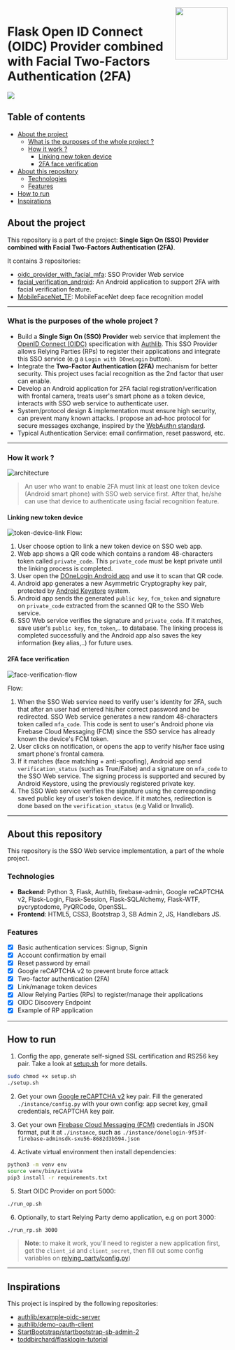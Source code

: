 <a href="https://github.com/dangnh0611/oidc_provider_with_facial_mfa">
<img align="right" width="120" height="120" src="./sso_provider/static/img/logo.png">
</a>

# Flask Open ID Connect (OIDC) Provider combined with Facial Two-Factors Authentication (2FA)

<a href="./LICENSE"><img src="https://img.shields.io/badge/License-MIT-yellow.svg" /></a>

[oidc_provider_with_facial_mfa]: https://github.com/dangnh0611/oidc_provider_with_facial_mfa
[facial_verification_android]: https://github.com/dangnh0611/facial_verification_android
[MobileFaceNet_TF]: https://github.com/dangnh0611/MobileFaceNet_TF

## Table of contents

  - [About the project](#about-the-project)
    - [What is the purposes of the whole project ?](#what-is-the-purposes-of-the-whole-project-)
    - [How it work ?](#how-it-work-)
      - [Linking new token device](#linking-new-token-device)
      - [2FA face verification](#2fa-face-verification-flow)
  - [About this repository](#about-this-repository)
    - [Technologies](#technologies)
    - [Features](#features)
  - [How to run](#how-to-run)
  - [Inspirations](#inspiration)


## About the project
This repository is a part of the project: **Single Sign On (SSO) Provider combined with Facial Two-Factors Authentication (2FA)**.

It contains 3 repositories:
- [oidc_provider_with_facial_mfa][oidc_provider_with_facial_mfa]: SSO Provider Web service
- [facial_verification_android][facial_verification_android]: An Android application to support 2FA with facial verification feature.  
- [MobileFaceNet_TF][MobileFaceNet_TF]: MobileFaceNet deep face recognition model
---
### What is the purposes of the whole project ?
- Build a **Single Sign On (SSO) Provider** web service that implement the [OpenID Connect (OIDC)](https://openid.net/connect/) specification with [Authlib](https://authlib.org/). This SSO Provider allows Relying Parties (RPs) to register their applications and integrate this SSO service (e.g a `Login with DOneLogin` button).
- Integrate the **Two-Factor Authentication (2FA)** mechanism for better security. This project uses facial recognition as the 2nd factor that user can enable.
- Develop an Android application for 2FA facial registration/verification with frontal camera, treats user's smart phone as a token device, interacts with SSO web service to authenticate user.
- System/protocol design & implementation must ensure high security, can prevent many known attacks. I propose an ad-hoc protocol for secure messages exchange, inspired by the [WebAuthn standard](https://webauthn.guide/).
- Typical Authentication Service: email confirmation, reset password, etc.
---
### How it work ?
![architecture](./docs/diagrams/diagram-system-architecture.png "System architecture")

>An user who want to enable 2FA must link at least one token device (Android smart phone) with SSO web service first. After that, he/she can use that device to authenticate using facial recognition feature.
#### Linking new token device
![token-device-link](./docs/diagrams/diagram-flow-register-new-device.png "The flow of linking a new token device")
Flow:  
1. User choose option to link a new token device on SSO web app.
2. Web app shows a QR code which contains a random 48-characters token called `private_code`. This `private_code` must be kept private until the linking process is completed.
3. User open the [DOneLogin Android app][facial_verification_android] and use it to scan that QR code.
4. Android app generates a new Asymmetric Cryptography key pair, protected by [Android Keystore](https://developer.android.com/training/articles/keystore) system.
5. Android app sends the generated `public key`, `fcm_token` and signature on `private_code` extracted from the scanned QR to the SSO Web service.
6. SSO Web service verifies the signature and `private_code`. If it matches, save user's `public key`, `fcm_token`,.. to database. The linking process is completed successfully and the Android app also saves the key information (key alias,..) for future uses.

#### 2FA face verification
![face-verification-flow](./docs/diagrams/diagram-flow-face-verification.png "The flow of linking a new token device")

Flow:  
1. When the SSO Web service need to verify user's identity for 2FA, such that after an user had entered his/her correct password and be redirected. SSO Web service generates a new random 48-characters token called `mfa_code`. This code is sent to user's Android phone via Firebase Cloud Messaging (FCM) since the SSO service has already known the device's FCM token.
2. User clicks on notification, or opens the app to verify his/her face using smart phone's frontal camera.
3. If it matches (face matching + anti-spoofing), Android app send `verification_status` (such as True/False) and a signature on `mfa_code` to the SSO Web service. The signing process is supported and secured by Android Keystore, using the previously registered private key.
4. The SSO Web service verifies the signature using the corresponding saved public key of user's token device. If it matches, redirection is done based on the `verification_status` (e.g Valid or Invalid).

---

## About this repository
This repository is the SSO Web service implementation, a part of the whole project.

### Technologies
- **Backend**: Python 3, Flask, Authlib, firebase-admin, Google reCAPTCHA v2, Flask-Login, Flask-Session, Flask-SQLAlchemy, Flask-WTF, pycryptodome, PyQRCode, OpenSSL.
- **Frontend**: HTML5, CSS3, Bootstrap 3, SB Admin 2, JS, Handlebars JS.

### Features
- [x] Basic authentication services: Signup, Signin
- [x] Account confirmation by email
- [x] Reset password by email
- [x] Google reCAPTCHA v2 to prevent brute force attack
- [x] Two-factor authentication (2FA)
- [x] Link/manage token devices
- [x] Allow Relying Parties (RPs) to register/manage their applications
- [x] OIDC Discovery Endpoint
- [x] Example of RP application

---

## How to run
1. Config the app, generate self-signed SSL certification and RS256 key pair. Take a look at [setup.sh](./setup.sh) for more details. 
```bash
sudo chmod +x setup.sh
./setup.sh
```

2. Get your own [Google reCAPTCHA v2](https://www.google.com/recaptcha/about/) key pair. Fill the generated `./instance/config.py` with your own config: app secret key, gmail credentials, reCAPTCHA key pair.

3. Get your own [Firebase Cloud Messaging (FCM)](https://firebase.google.com/docs/cloud-messaging) credentials in JSON format, put it at `./instance`, such as `./instance/donelogin-9f53f-firebase-adminsdk-sxu56-8682d3b594.json`
4. Activate virtual environment then install dependencies:
```bash
python3 -m venv env
source venv/bin/activate
pip3 install -r requirements.txt
```
5. Start OIDC Provider on port 5000:
```bash
./run_op.sh
```
6. Optionally, to start Relying Party demo application, e.g on port 3000:
```bash
./run_rp.sh 3000
```
>**Note**: to make it work, you'll need to register a new application first, get the `client_id` and `client_secret`, then fill out some config variables on [relying_party/config.py](./relying_party/config.py))

---

## Inspirations
This project is inspired by the following repositories:
- [authlib/example-oidc-server](https://github.com/authlib/example-oidc-server)
- [authlib/demo-oauth-client](https://github.com/authlib/demo-oauth-client)
- [StartBootstrap/startbootstrap-sb-admin-2](https://github.com/StartBootstrap/startbootstrap-sb-admin-2)
- [toddbirchard/flasklogin-tutorial](https://github.com/toddbirchard/flasklogin-tutorial)